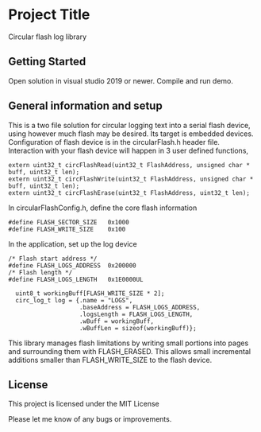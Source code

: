# Project Title

Circular flash log library

## Getting Started

Open solution in visual studio 2019 or newer.  Compile and run demo.

## General information and setup

This is a two file solution for circular logging text into a serial flash device, using
however much flash may be desired. Its target is embedded devices. 
Configuration of flash device is in the circularFlash.h header file.  
Interaction with your flash device will happen in 3 user defined functions,

```	
extern uint32_t circFlashRead(uint32_t FlashAddress, unsigned char * buff, uint32_t len);
extern uint32_t circFlashWrite(uint32_t FlashAddress, unsigned char * buff, uint32_t len);
extern uint32_t circFlashErase(uint32_t FlashAddress, uint32_t len);
```
In circularFlashConfig.h, define the core flash information
```
#define FLASH_SECTOR_SIZE	0x1000
#define FLASH_WRITE_SIZE	0x100
```

In the application, set up the log device
```
/* Flash start address */
#define FLASH_LOGS_ADDRESS  0x200000
/* Flash length */
#define FLASH_LOGS_LENGTH   0x1E0000UL

  uint8_t workingBuff[FLASH_WRITE_SIZE * 2];
  circ_log_t log = {.name = "LOGS",
                    .baseAddress = FLASH_LOGS_ADDRESS,
                    .logsLength = FLASH_LOGS_LENGTH,
                    .wBuff = workingBuff,
                    .wBuffLen = sizeof(workingBuff)};
```

This library manages flash limitations by writing small portions into pages and surrounding them with FLASH_ERASED. This allows small incremental additions smaller than FLASH_WRITE_SIZE to the flash device.

## License

This project is licensed under the MIT License

Please let me know of any bugs or improvements.
